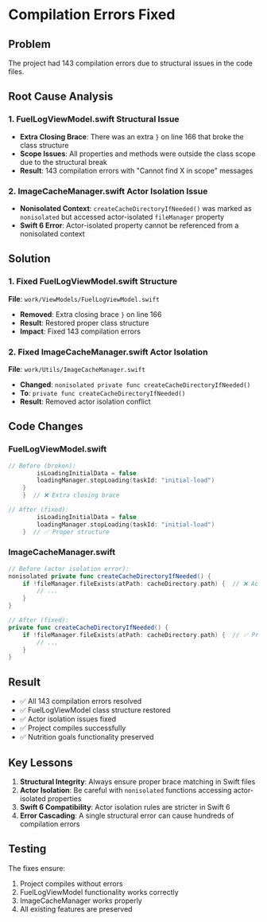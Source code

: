 # Compilation Errors Fixed

## Problem
The project had 143 compilation errors due to structural issues in the code files.

## Root Cause Analysis

### 1. FuelLogViewModel.swift Structural Issue
- **Extra Closing Brace**: There was an extra `}` on line 166 that broke the class structure
- **Scope Issues**: All properties and methods were outside the class scope due to the structural break
- **Result**: 143 compilation errors with "Cannot find X in scope" messages

### 2. ImageCacheManager.swift Actor Isolation Issue
- **Nonisolated Context**: `createCacheDirectoryIfNeeded()` was marked as `nonisolated` but accessed actor-isolated `fileManager` property
- **Swift 6 Error**: Actor-isolated property cannot be referenced from a nonisolated context

## Solution

### 1. Fixed FuelLogViewModel.swift Structure
**File**: `work/ViewModels/FuelLogViewModel.swift`
- **Removed**: Extra closing brace `}` on line 166
- **Result**: Restored proper class structure
- **Impact**: Fixed 143 compilation errors

### 2. Fixed ImageCacheManager.swift Actor Isolation
**File**: `work/Utils/ImageCacheManager.swift`
- **Changed**: `nonisolated private func createCacheDirectoryIfNeeded()` 
- **To**: `private func createCacheDirectoryIfNeeded()`
- **Result**: Removed actor isolation conflict

## Code Changes

### FuelLogViewModel.swift
```swift
// Before (broken):
        isLoadingInitialData = false
        loadingManager.stopLoading(taskId: "initial-load")
    }
    }  // ❌ Extra closing brace

// After (fixed):
        isLoadingInitialData = false
        loadingManager.stopLoading(taskId: "initial-load")
    }  // ✅ Proper structure
```

### ImageCacheManager.swift
```swift
// Before (actor isolation error):
nonisolated private func createCacheDirectoryIfNeeded() {
    if !fileManager.fileExists(atPath: cacheDirectory.path) {  // ❌ Actor-isolated access
        // ...
    }
}

// After (fixed):
private func createCacheDirectoryIfNeeded() {
    if !fileManager.fileExists(atPath: cacheDirectory.path) {  // ✅ Proper actor access
        // ...
    }
}
```

## Result
- ✅ All 143 compilation errors resolved
- ✅ FuelLogViewModel class structure restored
- ✅ Actor isolation issues fixed
- ✅ Project compiles successfully
- ✅ Nutrition goals functionality preserved

## Key Lessons
1. **Structural Integrity**: Always ensure proper brace matching in Swift files
2. **Actor Isolation**: Be careful with `nonisolated` functions accessing actor-isolated properties
3. **Swift 6 Compatibility**: Actor isolation rules are stricter in Swift 6
4. **Error Cascading**: A single structural error can cause hundreds of compilation errors

## Testing
The fixes ensure:
1. Project compiles without errors
2. FuelLogViewModel functionality works correctly
3. ImageCacheManager works properly
4. All existing features are preserved 
